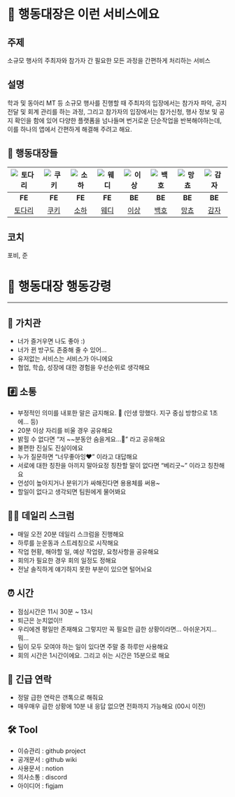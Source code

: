 # 💬 행동대장은 이런 서비스에요

## 주제

소규모 행사의 주최자와 참가자 간 필요한 모든 과정을 간편하게 처리하는 서비스

## 설명

학과 및 동아리 MT 등 소규모 행사를 진행할 때 주최자의 입장에서는 참가자 파악, 공지 전달 및 회계 관리를 하는 과정, 그리고 참가자의 입장에서는 참가신청, 행사 정보 및 공지 확인을 함에 있어 다양한 플랫폼을 넘나들며 번거로운 단순작업을 반복해야하는데, 이를 하나의 앱에서 간편하게 해결해 주려고 해요.

## 👶 행동대장들

|  ![토다리](https://github.com/woowacourse-teams/2024-haeng-dong/assets/77609591/acc6b462-4675-4789-85a7-4c37851e8980)  |    ![쿠키](https://github.com/woowacourse-teams/2024-haeng-dong/assets/77609591/9977fcef-baaf-43fb-aaf7-8907d7ce4580)|   ![소하](https://github.com/woowacourse-teams/2024-haeng-dong/assets/77609591/02ffca7f-ebc0-424e-b1fa-39616cea0e23) |  ![웨디](https://github.com/woowacourse-teams/2024-haeng-dong/assets/77609591/4a927d14-6506-4b9b-9898-04c3160a2191)  | ![이상](https://github.com/woowacourse-teams/2024-haeng-dong/assets/77609591/4745712b-4e32-4644-bf70-a2ba7df922ba) |   ![백호](https://github.com/woowacourse-teams/2024-haeng-dong/assets/77609591/189b7d2e-ab17-4f87-8609-577b66a6fcc1) |  ![망쵸](https://github.com/woowacourse-teams/2024-haeng-dong/assets/77609591/6b09eaed-c06d-44e7-b00a-5ac8ad7d826e)  |   ![감자](https://github.com/woowacourse-teams/2024-haeng-dong/assets/77609591/6cbbdf28-1b50-427d-9644-617137820782) |
|:----:|:----:|:----:|:----:|:----------------------------------------------------------------------------------------------------------------:|:----:|:----:|:----:|
| **FE** | **FE** | **FE** | **FE** |                                                      **BE**                                                      | **BE** | **BE** | **BE** |
|[토다리](./todari.md)| [쿠키](./cookieMadeByMe.md) | [소하](./soha.md) | [웨디](https://github.com/pakxe) |                                                [이상](./leesang.md)                                                | [백호](./백호.md) | [망쵸](./mangcho.md) | [감자](./POTATO.md) |

## 코치

포비, 준

# 🫡 행동대장 행동강령

---

## 💎 가치관

- 너가 즐거우면 나도 좋아 :)
- 너가 뀐 방구도 존중해 줄 수 있어...
- 유저없는 서비스는 서비스가 아니에요
- 협업, 학습, 성장에 대한 경험을 우선순위로 생각해요

## #️⃣ 소통

- 부정적인 의미를 내포한 말은 금지해요. 🤬 (인생 망했다. 지구 중심 방향으로 1초에… 등)
- 20분 이상 자리를 비울 경우 공유해요
- 밝힐 수 없다면 “저 ~~분동안 숨을게요...🤫” 라고 공유해요
- 불편한 진실도 진실이에요
- 누가 질문하면 “너무좋아잉❤” 이라고 대답해요
- 서로에 대한 칭찬을 아끼지 말아요정 칭찬할 말이 없다면 “베리굿~” 이라고 칭찬해요
- 언성이 높아지거나 분위기가 싸해진다면 용용체를 써용~
- 할일이 없다고 생각되면 팀원에게 물어봐요

## ✍🏻 데일리 스크럼

- 매일 오전 20분 데일리 스크럼을 진행해요
- 하루를 눈운동과 스트레칭으로 시작해요
- 작업 현황, 해야할 일, 예상 작업량, 요청사항을 공유해요
- 회의가 필요한 경우 회의 일정도 정해요
- 전날 솔직하게 얘기하지 못한 부분이 있으면 털어놔요

## ⏰ 시간

- 점심시간은 11시 30분 ~ 13시
- 퇴근은 눈치없이!!
- 우리에겐 평일만 존재해요 그렇지만 꼭 필요한 급한 상황이라면... 아쉬운거지... 뭐...
- 팀이 모두 모여야 하는 일이 있다면 주말 중 하루만 사용해요
- 회의 시간은 1시간이에요. 그리고 쉬는 시간은 15분으로 해요

## 🚨 긴급 연락

- 정말 급한 연락은 갠톡으로 해줘요
- 매우매우 급한 상황에 10분 내 응답 없으면 전화까지 가능해요 (00시 이전)

## 🛠️ Tool

- 이슈관리 : github project
- 공개문서 : github wiki
- 사용문서 : notion
- 의사소통 : discord
- 아이디어 : figjam


